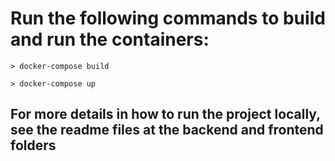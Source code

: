 # Run the following commands to build and run the containers:

```
> docker-compose build
```

```
> docker-compose up
```

## For more details in how to run the project locally, see the readme files at the backend and frontend folders
